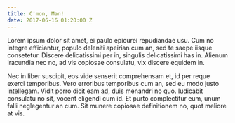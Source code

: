 ```yaml
---
title: C'mon, Man!
date: 2017-06-16 01:20:00 Z
---
```


Lorem ipsum dolor sit amet, ei paulo epicurei repudiandae usu. Cum no integre efficiantur, populo deleniti apeirian cum an, sed te saepe iisque consetetur. Discere delicatissimi per in, singulis delicatissimi has in. Alienum iracundia nec no, ad vis copiosae consulatu, vix discere equidem in.

Nec in liber suscipit, eos vide senserit comprehensam et, id per reque exerci temporibus. Vero erroribus temporibus cum an, sed eu modo justo intellegam. Vidit porro dicit eam ad, duis menandri no quo. Iudicabit consulatu no sit, vocent eligendi cum id. Et purto complectitur eum, unum falli neglegentur an cum. Sit munere copiosae definitionem no, quot meliore at vis.
